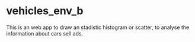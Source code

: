 # vehicles_env_b

This is an web app to draw an stadistic histogram or scatter, to analyse the information about cars sell ads.


